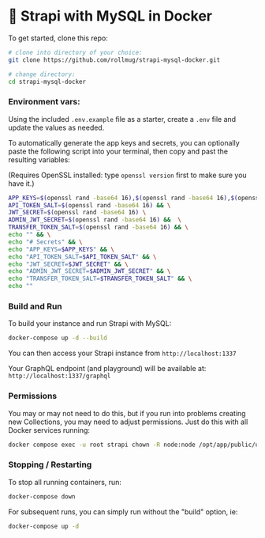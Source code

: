 # 🚀 Strapi with MySQL in Docker

To get started, clone this repo:

```bash
# clone into directory of your choice:
git clone https://github.com/rollmug/strapi-mysql-docker.git

# change directory:
cd strapi-mysql-docker
```

### Environment vars:

Using the included `.env.example` file as a starter, create a `.env` file and update the values as needed.

To automatically generate the app keys and secrets, you can optionally paste the following script into your terminal, then copy and past the resulting variables:

(Requires OpenSSL installed: type `openssl version` first to make sure you have it.)

```bash
APP_KEYS=$(openssl rand -base64 16),$(openssl rand -base64 16),$(openssl rand -base64 16),$(openssl rand -base64 16)  && \
API_TOKEN_SALT=$(openssl rand -base64 16) && \
JWT_SECRET=$(openssl rand -base64 16) \
ADMIN_JWT_SECRET=$(openssl rand -base64 16) &&  \
TRANSFER_TOKEN_SALT=$(openssl rand -base64 16) && \
echo "" && \
echo "# Secrets" && \
echo "APP_KEYS=$APP_KEYS" && \
echo "API_TOKEN_SALT=$API_TOKEN_SALT" && \
echo "JWT_SECRET=$JWT_SECRET" && \
echo "ADMIN_JWT_SECRET=$ADMIN_JWT_SECRET" && \
echo "TRANSFER_TOKEN_SALT=$TRANSFER_TOKEN_SALT" && \
echo ""
```

### Build and Run

To build your instance and run Strapi with MySQL:

```bash
docker-compose up -d --build
```

You can then access your Strapi instance from `http://localhost:1337`

Your GraphQL endpoint (and playground) will be available at: `http://localhost:1337/graphql`

### Permissions

You may or may not need to do this, but if you run into problems creating new Collections, you may need to adjust permissions. Just do this with all Docker services running:

```bash
docker compose exec -u root strapi chown -R node:node /opt/app/public/uploads /opt/app/src/api
```

### Stopping / Restarting

To stop all running containers, run:

```bash
docker-compose down
```

For subsequent runs, you can simply run without the "build" option, ie:

```bash
docker-compose up -d
```